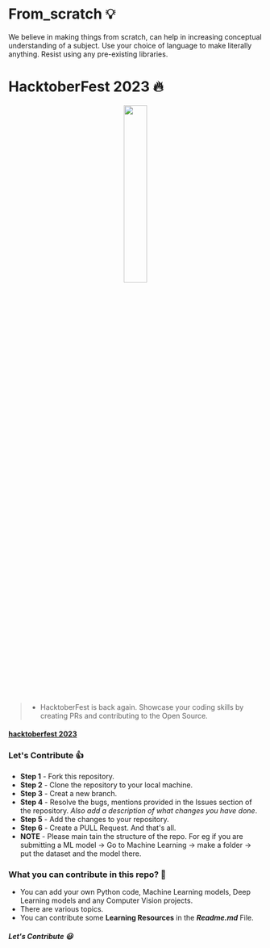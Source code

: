# From_scratch :bulb:
We believe in making things from scratch, can help in increasing conceptual understanding of a subject.
Use your choice of language to make literally anything.
Resist using any pre-existing libraries.

# HacktoberFest 2023 :fire:

<p align="center">
    <a href="https://hacktoberfest.com//">
        <img src="https://hacktoberfest.com/_next/static/media/logo-hacktoberfest--horizontal.ebc5fdc8.svg" width="30%">
    </a>
</p>

> - HacktoberFest is back again. Showcase your coding skills by creating PRs and contributing to the Open Source.

#### [hacktoberfest 2023](https://hacktoberfest.com/)

### Let's Contribute :+1:

- **Step 1** - Fork this repository.
- **Step 2** - Clone the repository to your local machine.
- **Step 3** - Creat a new branch.
- **Step 4** - Resolve the bugs, mentions provided in the Issues section of the repository. _Also add a description of what changes you have done_.
- **Step 5** - Add the changes to your repository.
- **Step 6** - Create a PULL Request. And that's all.
- **NOTE** - Please main tain the structure of the repo. For eg if you are submitting a ML model -> Go to Machine Learning -> make a folder -> put the dataset and the model there.

### What you can contribute in this repo? :punch:

- You can add your own Python code, Machine Learning models, Deep Learning models and any Computer Vision projects.
- There are various topics.
- You can contribute some **Learning Resources** in the **_Readme.md_** File.

##### Let's Contribute :smiley:
